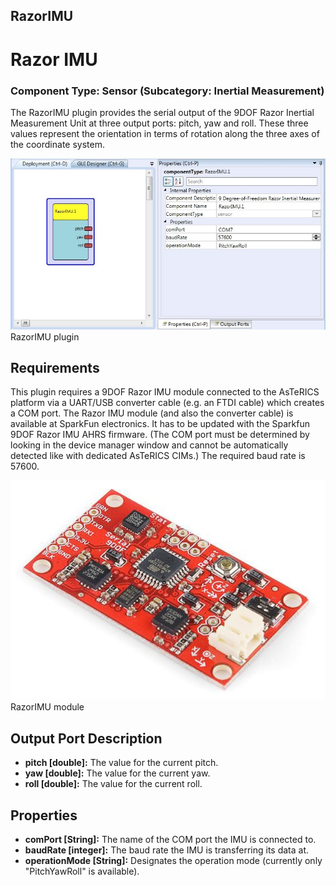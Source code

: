##

## RazorIMU

# Razor IMU

### Component Type: Sensor (Subcategory: Inertial Measurement)

The RazorIMU plugin provides the serial output of the 9DOF Razor Inertial Measurement Unit at three output ports: pitch, yaw and roll. These three values represent the orientation in terms of rotation along the three axes of the coordinate system.

![Screenshot: RazorIMU plugin](./img/RazorIMU.jpg "Screenshot: RazorIMU plugin")  
RazorIMU plugin

## Requirements

This plugin requires a 9DOF Razor IMU module connected to the AsTeRICS platform via a UART/USB converter cable (e.g. an FTDI cable) which creates a COM port. The Razor IMU module (and also the converter cable) is available at SparkFun electronics. It has to be updated with the Sparkfun 9DOF Razor IMU AHRS firmware. (The COM port must be determined by looking in the device manager window and cannot be automatically detected like with dedicated AsTeRICS CIMs.) The required baud rate is 57600.

![RazorIMU](./img/RazorIMU_picture.jpg "RazorIMU")  
RazorIMU module

## Output Port Description

- **pitch \[double\]:** The value for the current pitch.
- **yaw \[double\]:** The value for the current yaw.
- **roll \[double\]:** The value for the current roll.

## Properties

- **comPort \[String\]:** The name of the COM port the IMU is connected to.
- **baudRate \[integer\]:** The baud rate the IMU is transferring its data at.
- **operationMode \[String\]:** Designates the operation mode (currently only "PitchYawRoll" is available).
